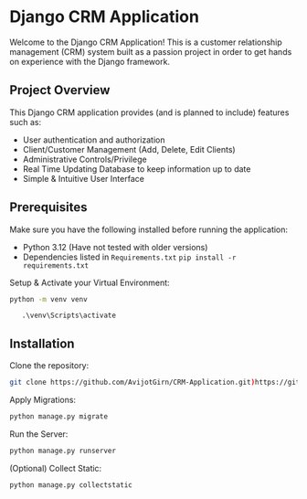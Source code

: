 # Django CRM Application

Welcome to the Django CRM Application! This is a customer relationship management (CRM) system built as a passion project in order to get hands on experience with the Django framework. 

## Project Overview

This Django CRM application provides (and is planned to include) features such as:

- User authentication and authorization
- Client/Customer Management (Add, Delete, Edit Clients)
- Administrative Controls/Privilege
- Real Time Updating Database to keep information up to date
- Simple & Intuitive User Interface

## Prerequisites

Make sure you have the following installed before running the application:

- Python 3.12 (Have not tested with older versions)
- Dependencies listed in `Requirements.txt`
```pip install -r requirements.txt```

Setup & Activate your Virtual Environment:
   ```bash
   python -m venv venv
```
```
   .\venv\Scripts\activate
```

## Installation

Clone the repository:

   ```bash
   git clone https://github.com/AvijotGirn/CRM-Application.git)https://github.com/AvijotGirn/CRM-Application.git
```

Apply Migrations: 
   ```bash
   python manage.py migrate
```

Run the Server:
   ```bash
   python manage.py runserver
```

(Optional) Collect Static: 
   ```bash
   python manage.py collectstatic
```
